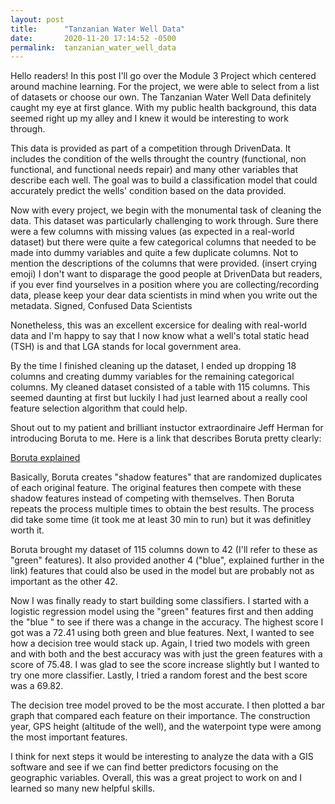 ```yaml
---
layout: post
title:      "Tanzanian Water Well Data"
date:       2020-11-20 17:14:52 -0500
permalink:  tanzanian_water_well_data
---
```



Hello readers! In this post I'll go over the Module 3 Project which centered around machine learning. For the project, we were able to select from a list of datasets or choose our own. The Tanzanian Water Well Data definitely caught my eye at first glance. With my public health background, this data seemed right up my alley and I knew it would be interesting to work through.

This data is provided as part of a competition through DrivenData. It includes the condition of the wells throught the country (functional, non functional, and functional needs repair) and many other variables that describe each well. The goal was to build a classification model that could accurately predict the wells' condition based on the data provided. 

Now with every project, we begin with the monumental task of cleaning the data. This dataset was particularly challenging to work through. Sure there were a few columns with missing values (as expected in a real-world dataset) but there were quite a few categorical columns that needed to be made into dummy variables and quite a few duplicate columns. Not to mention the descriptions of the columns that were provided. (insert crying emoji)
I don't want to disparage the good people at DrivenData but readers, if you ever find yourselves in a position where you are collecting/recording data, please keep your dear data scientists in mind when you write out the metadata. 
Signed,
Confused Data Scientists

Nonetheless, this was an excellent excersice for dealing with real-world data and I'm happy to say that I now know what a well's total static head (TSH) is and that LGA stands for local government area. 

By the time I finished cleaning up the dataset, I ended up dropping 18 columns and creating dummy variables for the remaining categorical columns. My cleaned dataset consisted of a table with 115 columns. This seemed daunting at first but luckily I had just learned about a really cool feature selection algorithm that could help. 

Shout out to my patient and brilliant instuctor extraordinaire Jeff Herman for introducing Boruta to me. Here is a link that describes Boruta pretty clearly:

[Boruta explained](https://towardsdatascience.com/boruta-explained-the-way-i-wish-someone-explained-it-to-me-4489d70e154a)

Basically, Boruta creates "shadow features" that are randomized duplicates of each original feature. The original features then compete with these shadow features instead of competing with themselves. Then Boruta repeats the process multiple times to obtain the best results. The process did take some time (it took me at least 30 min to run) but it was definitley worth it.

Boruta brought my dataset of 115 columns down to 42 (I'll refer to these as "green" features). It also provided another 4 ("blue", explained further in the link) features that could also be used in the model but are probably not as important as the other 42.

Now I was finally ready to start building some classifiers. I started with a logistic regression model using the "green" features first and then adding the "blue " to see if there was a change in the accuracy. The highest score I got was a 72.41 using both green and blue features. 
Next, I wanted to see how a decision tree would stack up. Again, I tried two models with green and with both and the best accuracy was with just the green features with a score of 75.48. 
I was glad to see the score increase slightly but I wanted to try one more classifier. Lastly, I tried a random forest and the best score was a 69.82.

The decision tree model proved to be the most accurate. I then plotted a bar graph that compared each feature on their importance. The construction year, GPS height (altitude of the well), and the waterpoint type were among the most important features.

I think for next steps it would be interesting to analyze the data with a GIS software and see if we can find better predictors focusing on the geographic variables. Overall, this was a great project to work on and I learned so many new helpful skills. 




